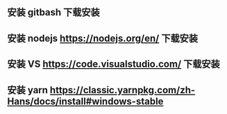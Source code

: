 ## 安装 gitbash 下载安装 
## 安装 nodejs  https://nodejs.org/en/ 下载安装
## 安装 VS https://code.visualstudio.com/ 下载安装
## 安装 yarn  https://classic.yarnpkg.com/zh-Hans/docs/install#windows-stable

